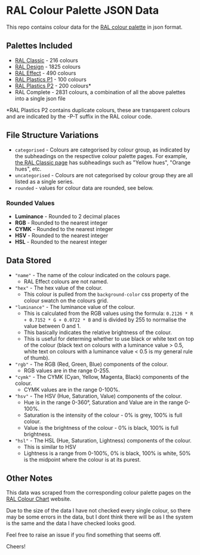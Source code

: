 # RAL Colour Palette JSON Data

This repo contains colour data for the [RAL colour palette](https://www.ralcolorchart.com/ral-colors) in json format.

## Palettes Included

- [RAL Classic](https://www.ralcolorchart.com/ral-classic) - 216 colours
- [RAL Design](https://www.ralcolorchart.com/ral-design) - 1825 colours
- [RAL Effect](https://www.ralcolorchart.com/ral-effect) - 490 colours
- [RAL Plastics P1](https://www.ralcolorchart.com/ral-plastics-p1) - 100 colours
- [RAL Plastics P2](https://www.ralcolorchart.com/ral-plastics-p1) - 200 colours*
- RAL Complete - 2831 colours, a combination of all the above palettes into a single json file

*RAL Plastics P2 contains duplicate colours, these are transparent colours and are indicated by the -P-T suffix in the RAL colour code.

## File Structure Variations

- `categorised` - Colours are categorised by colour group, as indicated by the subheadings on the respective colour palette pages. For example, [the RAL Classic page](https://www.ralcolorchart.com/ral-classic) has subheadings such as "Yellow hues", "Orange hues", etc.
- `uncategorised` - Colours are not categorised by colour group they are all listed as a single series.
- `rounded` - values for colour data are rounded, see below.

### Rounded Values

- **Luminance** - Rounded to 2 decimal places
- **RGB** - Rounded to the nearest integer
- **CYMK** - Rounded to the nearest integer
- **HSV** - Rounded to the nearest integer
- **HSL** - Rounded to the nearest integer

## Data Stored

- `"name"` - The name of the colour indicated on the colours page.
  - RAL Effect colours are not named.
- `"hex"` - The hex value of the colour.
  - This colour is pulled from the ```background-color``` css property of the colour swatch on the colours grid.
- `"luminance"` - The luminance value of the colour.
    - This is calculated from the RGB values using the formula: ```0.2126 * R + 0.7152 * G + 0.0722 * B``` and is divided by 255 to normalise the value between 0 and 1.
    - This basically indicates the relative brightness of the colour.
    - This is useful for determing whether to use black or white text on top of the colour (black text on colours with a luminance value > 0.5, white text on colours with a luminance value < 0.5 is my general rule of thumb).
- `"rgb"` - The RGB (Red, Green, Blue) components of the colour.
  - RGB values are in the range 0-255.
- `"cymk"` - The CYMK (Cyan, Yellow, Magenta, Black) components of the colour.
  - CYMK values are in the range 0-100%.
- `"hsv"` - The HSV (Hue, Saturation, Value) components of the colour.
  - Hue is in the range 0-360°, Saturation and Value are in the range 0-100%.
  - Saturation is the intensity of the colour - 0% is grey, 100% is full colour.
  - Value is the brightness of the colour - 0% is black, 100% is full brightness.
- `"hsl"` - The HSL (Hue, Saturation, Lightness) components of the colour.
  - This is similar to HSV
  - Lightness is a range from 0-100%, 0% is black, 100% is white, 50% is the midpoint where the colour is at its purest.

## Other Notes

This data was scraped from the corresponding colour palette pages on the [RAL Colour Chart](https://www.ralcolorchart.com/ral-colors) website.

Due to the size of the data I have not checked every single colour, so there may be some errors in the data, but I dont think there will be as I the system is the same and the data I have checked looks good.

Feel free to raise an issue if you find something that seems off.

Cheers!